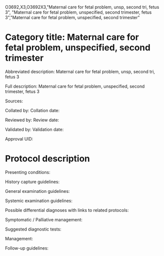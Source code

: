 O3692,X3,O3692X3,"Maternal care for fetal problem, unsp, second tri, fetus 3", "Maternal care for fetal problem, unspecified, second trimester, fetus 3","Maternal care for fetal problem, unspecified, second trimester"
# Category title: Maternal care for fetal problem, unspecified, second trimester

Abbreviated description: Maternal care for fetal problem, unsp, second tri, fetus 3

Full description: Maternal care for fetal problem, unspecified, second trimester, fetus 3

Sources:

Collated by:
Collation date:

Reviewed by:
Review date:

Validated by:
Validation date:

Approval UID:

# Protocol description

Presenting conditions:

History capture guidelines:

General examination guidelines:

Systemic examination guidelines:

Possible differential diagnoses with links to related protocols:

Symptomatic / Palliative management:

Suggested diagnostic tests:

Management:

Follow-up guidelines:
